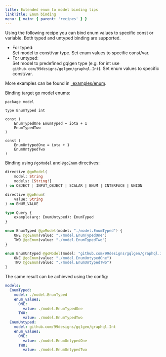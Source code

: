 ```yaml
---
title: Extended enum to model binding tips
linkTitle: Enum binding
menu: { main: { parent: 'recipes' } }
---
```


Using the following recipe you can bind enum values to specific const or variable.
Both typed and untyped binding are supported.

- For typed:\
  Set model to const/var type. Set enum values to specific const/var.
- For untyped:\
  Set model to predefined gqlgen type (e.g. for int use `github.com/99designs/gqlgen/graphql.Int`).
  Set enum values to specific const/var.

More examples can be found in [_examples/enum](https://github.com/99designs/gqlgen/tree/master/_examples/enum).

Binding target go model enums:

```golang
package model

type EnumTyped int

const (
	EnumTypedOne EnumTyped = iota + 1
	EnumTypedTwo
)

const (
	EnumUntypedOne = iota + 1
	EnumUntypedTwo
)

```

Binding using `@goModel` and `@goEnum` directives:

```graphql
directive @goModel(
    model: String
    models: [String!]
) on OBJECT | INPUT_OBJECT | SCALAR | ENUM | INTERFACE | UNION

directive @goEnum(
    value: String
) on ENUM_VALUE

type Query {
    example(arg: EnumUntyped): EnumTyped
}

enum EnumTyped @goModel(model: "./model.EnumTyped") {
    ONE @goEnum(value: "./model.EnumTypedOne")
    TWO @goEnum(value: "./model.EnumTypedTwo")
}

enum EnumUntyped @goModel(model: "github.com/99designs/gqlgen/graphql.Int") {
    ONE @goEnum(value: "./model.EnumUntypedOne")
    TWO @goEnum(value: "./model.EnumUntypedTwo")
}

```

The same result can be achieved using the config:

```yaml
models:
  EnumTyped:
    model: ./model.EnumTyped
    enum_values:
      ONE:
        value: ./model.EnumTypedOne
      TWO:
        value: ./model.EnumTypedTwo
  EnumUntyped:
    model: github.com/99designs/gqlgen/graphql.Int
    enum_values:
      ONE:
        value: ./model.EnumUntypedOne
      TWO:
        value: ./model.EnumUntypedTwo
```